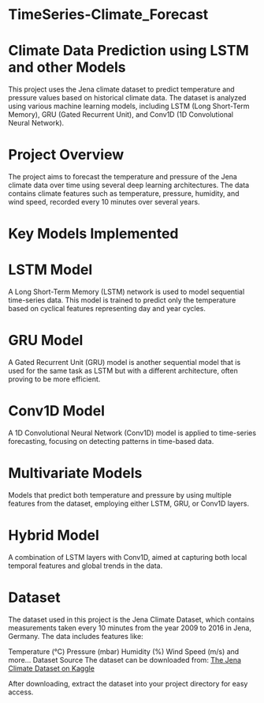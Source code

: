 # TimeSeries-Climate_Forecast

# Climate Data Prediction using LSTM and other Models
This project uses the Jena climate dataset to predict temperature and pressure values based on historical climate data. The dataset is analyzed using various machine learning models, including LSTM (Long Short-Term Memory), GRU (Gated Recurrent Unit), and Conv1D (1D Convolutional Neural Network).

# Project Overview
The project aims to forecast the temperature and pressure of the Jena climate data over time using several deep learning architectures. The data contains climate features such as temperature, pressure, humidity, and wind speed, recorded every 10 minutes over several years.

# Key Models Implemented
# LSTM Model
A Long Short-Term Memory (LSTM) network is used to model sequential time-series data. This model is trained to predict only the temperature based on cyclical features representing day and year cycles.

# GRU Model
A Gated Recurrent Unit (GRU) model is another sequential model that is used for the same task as LSTM but with a different architecture, often proving to be more efficient.

# Conv1D Model
A 1D Convolutional Neural Network (Conv1D) model is applied to time-series forecasting, focusing on detecting patterns in time-based data.

# Multivariate Models
Models that predict both temperature and pressure by using multiple features from the dataset, employing either LSTM, GRU, or Conv1D layers.

# Hybrid Model
A combination of LSTM layers with Conv1D, aimed at capturing both local temporal features and global trends in the data.

# Dataset
The dataset used in this project is the Jena Climate Dataset, which contains measurements taken every 10 minutes from the year 2009 to 2016 in Jena, Germany. The data includes features like:

Temperature (°C)
Pressure (mbar)
Humidity (%)
Wind Speed (m/s)
and more...
Dataset Source
The dataset can be downloaded from:
[The Jena Climate Dataset on Kaggle](https://storage.googleapis.com/tensorflow/tf-keras-datasets/jena_climate_2009_2016.csv.zip)

After downloading, extract the dataset into your project directory for easy access.
